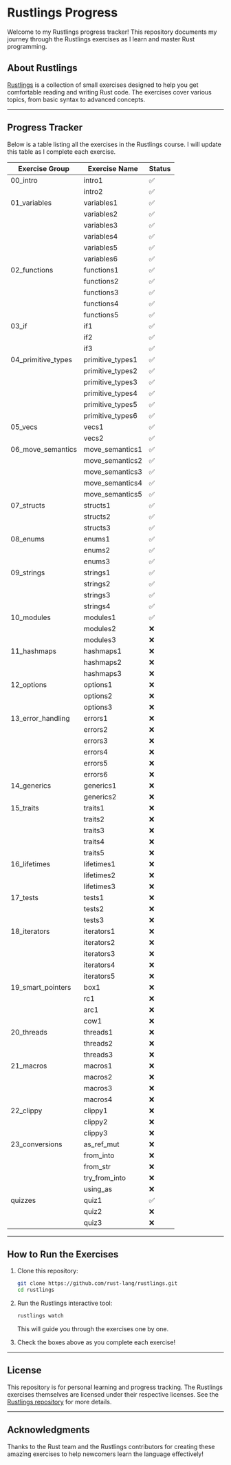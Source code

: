 # Rustlings Progress

Welcome to my Rustlings progress tracker! This repository documents my journey through the Rustlings exercises as I learn and master Rust programming.

## About Rustlings

[Rustlings](https://github.com/rust-lang/rustlings) is a collection of small exercises designed to help you get comfortable reading and writing Rust code. The exercises cover various topics, from basic syntax to advanced concepts.

---

## Progress Tracker

Below is a table listing all the exercises in the Rustlings course. I will update this table as I complete each exercise.

| Exercise Group         | Exercise Name          | Status  |
|------------------------|------------------------|---------|
| 00_intro               | intro1                | ✅     |
|                        | intro2                | ✅     |
| 01_variables           | variables1            | ✅     |
|                        | variables2            | ✅     |
|                        | variables3            | ✅     |
|                        | variables4            | ✅     |
|                        | variables5            | ✅     |
|                        | variables6            | ✅     |
| 02_functions           | functions1            | ✅     |
|                        | functions2            | ✅     |
|                        | functions3            | ✅     |
|                        | functions4            | ✅     |
|                        | functions5            | ✅     |
| 03_if                  | if1                   | ✅     |
|                        | if2                   | ✅     |
|                        | if3                   | ✅     |
| 04_primitive_types     | primitive_types1      | ✅     |
|                        | primitive_types2      | ✅     |
|                        | primitive_types3      | ✅     |
|                        | primitive_types4      | ✅     |
|                        | primitive_types5      | ✅     |
|                        | primitive_types6      | ✅     |
| 05_vecs                | vecs1                 | ✅     |
|                        | vecs2                 | ✅     |
| 06_move_semantics      | move_semantics1       | ✅     |
|                        | move_semantics2       | ✅     |
|                        | move_semantics3       | ✅     |
|                        | move_semantics4       | ✅     |
|                        | move_semantics5       | ✅     |
| 07_structs             | structs1              | ✅     |
|                        | structs2              | ✅     |
|                        | structs3              | ✅     |
| 08_enums               | enums1                | ✅     |
|                        | enums2                | ✅     |
|                        | enums3                | ✅     |
| 09_strings             | strings1              | ✅     |
|                        | strings2              | ✅     |
|                        | strings3              | ✅     |
|                        | strings4              | ✅     |
| 10_modules             | modules1              | ✅     |
|                        | modules2              | ❌     |
|                        | modules3              | ❌     |
| 11_hashmaps            | hashmaps1             | ❌     |
|                        | hashmaps2             | ❌     |
|                        | hashmaps3             | ❌     |
| 12_options             | options1              | ❌     |
|                        | options2              | ❌     |
|                        | options3              | ❌     |
| 13_error_handling      | errors1               | ❌     |
|                        | errors2               | ❌     |
|                        | errors3               | ❌     |
|                        | errors4               | ❌     |
|                        | errors5               | ❌     |
|                        | errors6               | ❌     |
| 14_generics            | generics1             | ❌     |
|                        | generics2             | ❌     |
| 15_traits              | traits1               | ❌     |
|                        | traits2               | ❌     |
|                        | traits3               | ❌     |
|                        | traits4               | ❌     |
|                        | traits5               | ❌     |
| 16_lifetimes           | lifetimes1            | ❌     |
|                        | lifetimes2            | ❌     |
|                        | lifetimes3            | ❌     |
| 17_tests               | tests1                | ❌     |
|                        | tests2                | ❌     |
|                        | tests3                | ❌     |
| 18_iterators           | iterators1            | ❌     |
|                        | iterators2            | ❌     |
|                        | iterators3            | ❌     |
|                        | iterators4            | ❌     |
|                        | iterators5            | ❌     |
| 19_smart_pointers      | box1                  | ❌     |
|                        | rc1                   | ❌     |
|                        | arc1                  | ❌     |
|                        | cow1                  | ❌     |
| 20_threads             | threads1              | ❌     |
|                        | threads2              | ❌     |
|                        | threads3              | ❌     |
| 21_macros              | macros1               | ❌     |
|                        | macros2               | ❌     |
|                        | macros3               | ❌     |
|                        | macros4               | ❌     |
| 22_clippy              | clippy1               | ❌     |
|                        | clippy2               | ❌     |
|                        | clippy3               | ❌     |
| 23_conversions         | as_ref_mut            | ❌     |
|                        | from_into             | ❌     |
|                        | from_str              | ❌     |
|                        | try_from_into         | ❌     |
|                        | using_as              | ❌     |
| quizzes                | quiz1                 | ✅     |
|                        | quiz2                 | ❌     |
|                        | quiz3                 | ❌     |

---

## How to Run the Exercises

1. Clone this repository:
   ```bash
   git clone https://github.com/rust-lang/rustlings.git
   cd rustlings
   ```
2. Run the Rustlings interactive tool:
   ```bash
   rustlings watch
   ```
   This will guide you through the exercises one by one.

3. Check the boxes above as you complete each exercise!

---

## License

This repository is for personal learning and progress tracking. The Rustlings exercises themselves are licensed under their respective licenses. See the [Rustlings repository](https://github.com/rust-lang/rustlings) for more details.

---

## Acknowledgments

Thanks to the Rust team and the Rustlings contributors for creating these amazing exercises to help newcomers learn the language effectively!
